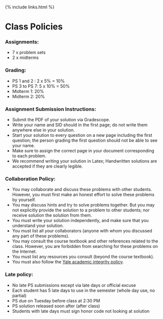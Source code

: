 {% include links.html %}

# Class Policies

### Assignments:
* 7 x problem sets
* 2 x midterms


### Grading:
* PS 1 and 2 : 2 x 5% = 10% 
* PS 3 to PS 7: 5 x 10% = 50%
* Midterm 1: 20%
* Midterm 2: 20%

 
### Assignment Submission Instructions:

* Submit the PDF of your solution via Gradescope.
* Write your name and SID should in the first page; do not write them anywhere else in your solution.
* Start your solution to every question on a new page including the first question; the person
grading the first question should not be able to see your name.
* Make sure to assign the correct page in your document corresponding to each problem.
* We recommend writing your solution in Latex; Handwritten solutions are accepted if they are clearly legible.

### Collaboration Policy:

* You may collaborate and discuss these problems with other students. However, you must first make an honest effort to solve these problems
by yourself. 
* You may discuss hints and try to solve problems together. But you may not explicitly provide the solution to a problem to other students; nor receive solution the solution from them.
* You must write your solution independently, and make sure that you understand your solution.
* You must list all your collaborators (anyone with whom you discussed any part of these problems).
* You may consult the course textbook and other references related to the class. However, you are forbidden from searching for these problems on the Internet.
* You must list any resources you consult (beyond the course textbook).
* You must also follow the [Yale academic integrity policy](/https://nam12.safelinks.protection.outlook.com/?url=http%3A%2F%2Fcatalog.yale.edu%2Fundergraduate-regulations%2Fregulations%2Facademic-dishonesty%2F&amp;data=04%7C01%7Cinyoung.shin%40yale.edu%7C4bf776d64aa040e55e2b08d9dc4d6935%7Cdd8cbebb21394df8b4114e3e87abeb5c%7C0%7C0%7C637783050146558528%7CUnknown%7CTWFpbGZsb3d8eyJWIjoiMC4wLjAwMDAiLCJQIjoiV2luMzIiLCJBTiI6Ik1haWwiLCJXVCI6Mn0%3D%7C2000&amp;sdata=HMK12mLsDu0deTy59mdukXXqx1lX8fgPtoYmPYJB0xI%3D&amp;reserved=0}YY).

### Late policy:
* No late PS submissions except via late days or official excuse
* Each student has 5 late days to use in the semester (whole day use, no partial)
* PS due on Tuesday before class at 2:30 PM
* PS solution released soon after (after class)
* Students with late days must sign honor code not looking at solution


